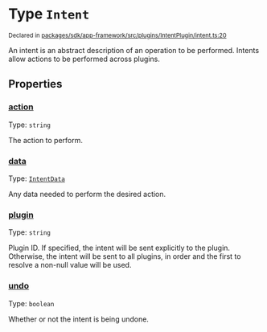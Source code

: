 # Type `Intent`
<sub>Declared in [packages/sdk/app-framework/src/plugins/IntentPlugin/intent.ts:20](https://github.com/dxos/dxos/blob/3ca6d230f/packages/sdk/app-framework/src/plugins/IntentPlugin/intent.ts#L20)</sub>


An intent is an abstract description of an operation to be performed.
Intents allow actions to be performed across plugins.

## Properties
### [action](https://github.com/dxos/dxos/blob/3ca6d230f/packages/sdk/app-framework/src/plugins/IntentPlugin/intent.ts#L31)
Type: <code>string</code>

The action to perform.


### [data](https://github.com/dxos/dxos/blob/3ca6d230f/packages/sdk/app-framework/src/plugins/IntentPlugin/intent.ts#L42)
Type: <code>[IntentData](/api/@dxos/app-framework/types/IntentData)</code>

Any data needed to perform the desired action.


### [plugin](https://github.com/dxos/dxos/blob/3ca6d230f/packages/sdk/app-framework/src/plugins/IntentPlugin/intent.ts#L26)
Type: <code>string</code>

Plugin ID.
If specified, the intent will be sent explicitly to the plugin.
Otherwise, the intent will be sent to all plugins, in order and the first to resolve a non-null value will be used.


### [undo](https://github.com/dxos/dxos/blob/3ca6d230f/packages/sdk/app-framework/src/plugins/IntentPlugin/intent.ts#L36)
Type: <code>boolean</code>

Whether or not the intent is being undone.



